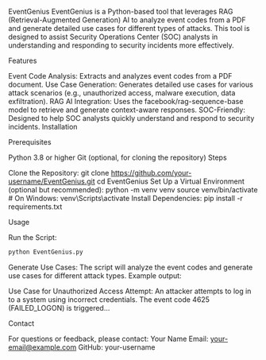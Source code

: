 EventGenius
EventGenius is a Python-based tool that leverages RAG (Retrieval-Augmented Generation) AI to analyze event codes from a PDF and generate detailed use cases for different types of attacks. This tool is designed to assist Security Operations Center (SOC) analysts in understanding and responding to security incidents more effectively.

Features

Event Code Analysis: Extracts and analyzes event codes from a PDF document.
Use Case Generation: Generates detailed use cases for various attack scenarios (e.g., unauthorized access, malware execution, data exfiltration).
RAG AI Integration: Uses the facebook/rag-sequence-base model to retrieve and generate context-aware responses.
SOC-Friendly: Designed to help SOC analysts quickly understand and respond to security incidents.
Installation

Prerequisites

Python 3.8 or higher
Git (optional, for cloning the repository)
Steps

Clone the Repository:
git clone https://github.com/your-username/EventGenius.git
cd EventGenius
Set Up a Virtual Environment (optional but recommended):
python -m venv venv
source venv/bin/activate  # On Windows: venv\Scripts\activate
Install Dependencies:
pip install -r requirements.txt

Usage

Run the Script:
``` Bash
python EventGenius.py

```
Generate Use Cases:
The script will analyze the event codes and generate use cases for different attack types. Example output:

Use Case for Unauthorized Access Attempt:
An attacker attempts to log in to a system using incorrect credentials. The event code 4625 (FAILED_LOGON) is triggered...

Contact

For questions or feedback, please contact:
Your Name
Email: your-email@example.com
GitHub: your-username